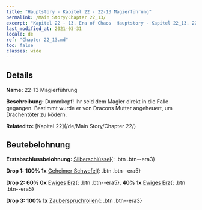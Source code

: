 ```yaml
---
title: "Hauptstory - Kapitel 22 - 22-13 Magierführung"
permalink: /Main Story/Chapter 22_13/
excerpt: "Kapitel 22 - 13. Era of Chaos  Hauptstory - Kapitel 22_13. 22-13 Magierführung"
last_modified_at: 2021-03-31
locale: de
ref: "Chapter 22_13.md"
toc: false
classes: wide
---
```


## Details

 **Name:** 22-13 Magierführung

 **Beschreibung:** Dummkopf! Ihr seid dem Magier direkt in die Falle gegangen. Bestimmt wurde er von Dracons Mutter angeheuert, um Drachentöter zu ködern.

 **Related to:** [Kapitel 22](/de/Main Story/Chapter 22/)

## Beutebelohnung

 **Erstabschlussbelohnung:** [Silberschlüssel](/de/Items/con_693/){: .btn .btn--era3}

 **Drop 1:** **100% 1x** [Geheimer Schwefel](/de/Items/mat_78/){: .btn .btn--era5}

 **Drop 2:** **60% 0x** [Ewiges Erz](/de/Items/mat_68/){: .btn .btn--era5}, **40% 1x** [Ewiges Erz](/de/Items/mat_68/){: .btn .btn--era5}

 **Drop 3:** **100% 1x** [Zauberspruchrollen](/de/Items/con_694/){: .btn .btn--era3}

